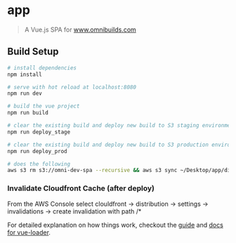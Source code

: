 # app

> A Vue.js SPA for www.omnibuilds.com

## Build Setup

```bash
# install dependencies
npm install

# serve with hot reload at localhost:8080
npm run dev

# build the vue project
npm run build

# clear the existing build and deploy new build to S3 staging environment (appstage.omnibuilds.com)
npm run deploy_stage

# clear the existing build and deploy new build to S3 production environment (app.omnibuilds.com)
npm run deploy_prod

# does the following
aws s3 rm s3://omni-dev-spa --recursive && aws s3 sync ~/Desktop/app/dist/ s3://omni-dev-spa

```
### Invalidate Cloudfront Cache (after deploy)

From the AWS Console select clouldfront -> distribution -> settings -> invalidations -> create invalidation with path /*

For detailed explanation on how things work, checkout the [guide](http://vuejs-templates.github.io/webpack/) and [docs for vue-loader](http://vuejs.github.io/vue-loader).
